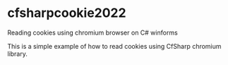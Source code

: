 # cfsharpcookie2022
Reading cookies using chromium browser on C# winforms

This is a simple example of how to read cookies using CfSharp chromium library.


